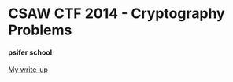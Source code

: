 # CSAW CTF 2014 - Cryptography Problems

#### psifer school

[My write-up](https://gist.github.com/bt3gl/a8617848ccb37e56034d)


